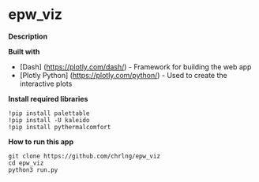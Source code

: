 # epw_viz

**Description**

**Built with**
* [Dash] (https://plotly.com/dash/) - Framework for building the web app
* [Plotly Python] (https://plotly.com/python/) - Used to create the interactive plots 

**Install required libraries**
```
!pip install palettable
!pip install -U kaleido
!pip install pythermalcomfort
```

**How to run this app**
```
git clone https://github.com/chrlng/epw_viz
cd epw_viz
python3 run.py
```

